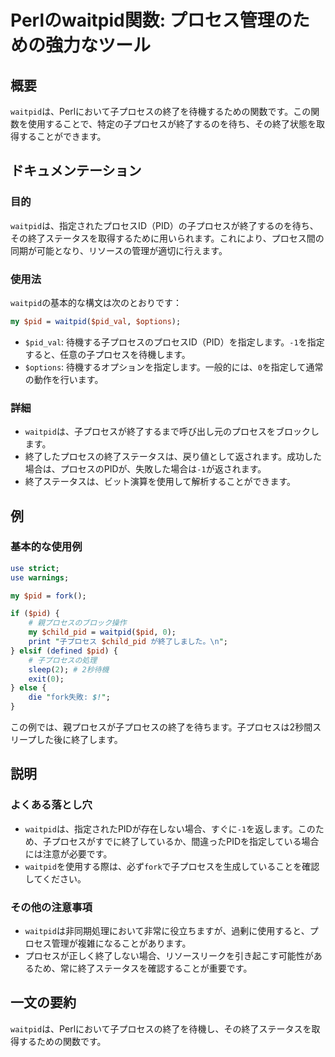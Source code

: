 <!--
Meta Description: # Perlのwaitpid関数: プロセス管理のための強力なツール ## 概要 `waitpid`は、Perlにおいて子プロセスの終了を待機するための関数です。この関数を使用することで、特定の子プロセスが終了するのを待ち、その終了状態を取得することができます。 ## ドキュメンテーション ### ...
Meta Keywords: waitpid, pid, perl, pid_val, options
-->

# Perlのwaitpid関数: プロセス管理のための強力なツール

## 概要
`waitpid`は、Perlにおいて子プロセスの終了を待機するための関数です。この関数を使用することで、特定の子プロセスが終了するのを待ち、その終了状態を取得することができます。

## ドキュメンテーション

### 目的
`waitpid`は、指定されたプロセスID（PID）の子プロセスが終了するのを待ち、その終了ステータスを取得するために用いられます。これにより、プロセス間の同期が可能となり、リソースの管理が適切に行えます。

### 使用法
`waitpid`の基本的な構文は次のとおりです：

```perl
my $pid = waitpid($pid_val, $options);
```

- `$pid_val`: 待機する子プロセスのプロセスID（PID）を指定します。`-1`を指定すると、任意の子プロセスを待機します。
- `$options`: 待機するオプションを指定します。一般的には、`0`を指定して通常の動作を行います。

### 詳細
- `waitpid`は、子プロセスが終了するまで呼び出し元のプロセスをブロックします。
- 終了したプロセスの終了ステータスは、戻り値として返されます。成功した場合は、プロセスのPIDが、失敗した場合は`-1`が返されます。
- 終了ステータスは、ビット演算を使用して解析することができます。

## 例

### 基本的な使用例
```perl
use strict;
use warnings;

my $pid = fork();

if ($pid) {
    # 親プロセスのブロック操作
    my $child_pid = waitpid($pid, 0);
    print "子プロセス $child_pid が終了しました。\n";
} elsif (defined $pid) {
    # 子プロセスの処理
    sleep(2); # 2秒待機
    exit(0);
} else {
    die "fork失敗: $!";
}
```

この例では、親プロセスが子プロセスの終了を待ちます。子プロセスは2秒間スリープした後に終了します。

## 説明

### よくある落とし穴
- `waitpid`は、指定されたPIDが存在しない場合、すぐに`-1`を返します。このため、子プロセスがすでに終了しているか、間違ったPIDを指定している場合には注意が必要です。
- `waitpid`を使用する際は、必ず`fork`で子プロセスを生成していることを確認してください。

### その他の注意事項
- `waitpid`は非同期処理において非常に役立ちますが、過剰に使用すると、プロセス管理が複雑になることがあります。
- プロセスが正しく終了しない場合、リソースリークを引き起こす可能性があるため、常に終了ステータスを確認することが重要です。

## 一文の要約
`waitpid`は、Perlにおいて子プロセスの終了を待機し、その終了ステータスを取得するための関数です。